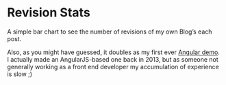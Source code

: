 # Revision Stats

A simple bar chart to see the number of revisions of my own Blog’s each post. 

Also, as you might have guessed, it doubles as my first ever [Angular demo](https://blog.ahyangyi.org/playing-angular/).
I actually made an AngularJS-based one back in 2013, but as someone not generally working as a front end developer my accumulation of experience is slow ;)

